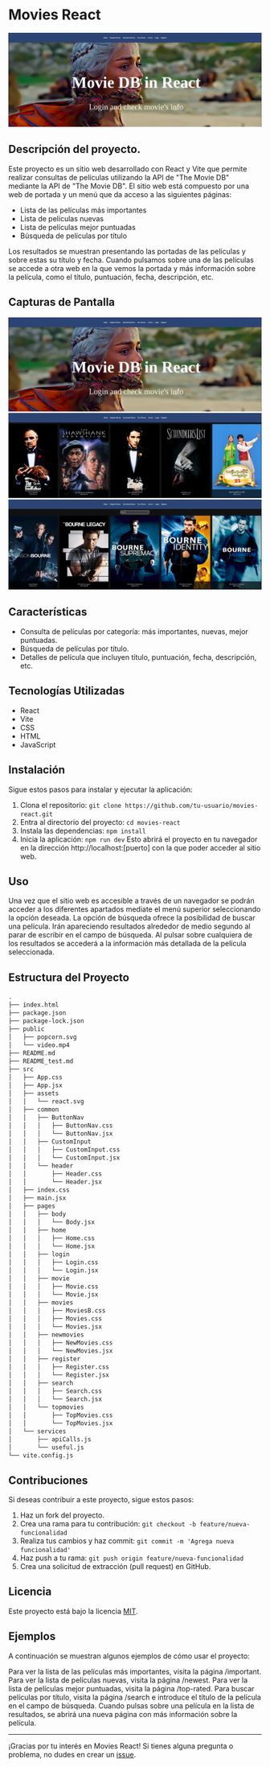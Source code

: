 # Movies React

![Movies React](portada.png)

## Descripción del proyecto.

Este proyecto es un sitio web desarrollado con React y Vite que permite realizar consultas de películas utilizando la API de "The Movie DB" mediante la API de "The Movie DB".
El sitio web está compuesto por una web de portada y un menú que da acceso a las siguientes páginas:

- Lista de las películas más importantes
- Lista de películas nuevas
- Lista de películas mejor puntuadas
- Búsqueda de películas por título

Los resultados se muestran presentando las portadas de las películas y sobre estas su título y fecha. Cuando pulsamos sobre una de las películas se accede a otra web en la que vemos la portada y más información sobre la película, como el título, puntuación, fecha, descripción, etc.

## Capturas de Pantalla

![Movies React](portada.png)
![Movies React](top.png)
![Movies React](search.png)

## Características

- Consulta de películas por categoría: más importantes, nuevas, mejor puntuadas.
- Búsqueda de películas por título.
- Detalles de película que incluyen título, puntuación, fecha, descripción, etc.

## Tecnologías Utilizadas

- React
- Vite
- CSS
- HTML
- JavaScript

## Instalación

Sigue estos pasos para instalar y ejecutar la aplicación:

1. Clona el repositorio: `git clone https://github.com/tu-usuario/movies-react.git`
2. Entra al directorio del proyecto: `cd movies-react`
3. Instala las dependencias: `npm install`
4. Inicia la aplicación: `npm run dev`
   Esto abrirá el proyecto en tu navegador en la dirección http://localhost:[puerto] con la que poder acceder al sitio web.

## Uso

Una vez que el sitio web es accesible a través de un navegador se podrán acceder a los diferentes apartados mediate el menú superior seleccionando la opción deseada.
La opción de búsqueda ofrece la posibilidad de buscar una película. Irán apareciendo resultados alrededor de medio segundo al parar de escribir en el campo de búsqueda.
Al pulsar sobre cualquiera de los resultados se accederá a la información más detallada de la película seleccionada.

## Estructura del Proyecto

```plaintext
.
├── index.html
├── package.json
├── package-lock.json
├── public
│   ├── popcorn.svg
│   └── video.mp4
├── README.md
├── README_test.md
├── src
│   ├── App.css
│   ├── App.jsx
│   ├── assets
│   │   └── react.svg
│   ├── common
│   │   ├── ButtonNav
│   │   │   ├── ButtonNav.css
│   │   │   └── ButtonNav.jsx
│   │   ├── CustomInput
│   │   │   ├── CustomInput.css
│   │   │   └── CustomInput.jsx
│   │   └── header
│   │       ├── Header.css
│   │       └── Header.jsx
│   ├── index.css
│   ├── main.jsx
│   ├── pages
│   │   ├── body
│   │   │   └── Body.jsx
│   │   ├── home
│   │   │   ├── Home.css
│   │   │   └── Home.jsx
│   │   ├── login
│   │   │   ├── Login.css
│   │   │   └── Login.jsx
│   │   ├── movie
│   │   │   ├── Movie.css
│   │   │   └── Movie.jsx
│   │   ├── movies
│   │   │   ├── MoviesB.css
│   │   │   ├── Movies.css
│   │   │   └── Movies.jsx
│   │   ├── newmovies
│   │   │   ├── NewMovies.css
│   │   │   └── NewMovies.jsx
│   │   ├── register
│   │   │   ├── Register.css
│   │   │   └── Register.jsx
│   │   ├── search
│   │   │   ├── Search.css
│   │   │   └── Search.jsx
│   │   └── topmovies
│   │       ├── TopMovies.css
│   │       └── TopMovies.jsx
│   └── services
│       ├── apiCalls.js
│       └── useful.js
└── vite.config.js
```

## Contribuciones

Si deseas contribuir a este proyecto, sigue estos pasos:

1. Haz un fork del proyecto.
2. Crea una rama para tu contribución: `git checkout -b feature/nueva-funcionalidad`
3. Realiza tus cambios y haz commit: `git commit -m 'Agrega nueva funcionalidad'`
4. Haz push a tu rama: `git push origin feature/nueva-funcionalidad`
5. Crea una solicitud de extracción (pull request) en GitHub.

## Licencia

Este proyecto está bajo la licencia [MIT](LICENSE).

## Ejemplos

A continuación se muestran algunos ejemplos de cómo usar el proyecto:

Para ver la lista de las películas más importantes, visita la página /important.
Para ver la lista de películas nuevas, visita la página /newest.
Para ver la lista de películas mejor puntuadas, visita la página /top-rated.
Para buscar películas por título, visita la página /search e introduce el título de la película en el campo de búsqueda.
Cuando pulsas sobre una película en la lista de resultados, se abrirá una nueva página con más información sobre la película.

---

¡Gracias por tu interés en Movies React! Si tienes alguna pregunta o problema, no dudes en crear un [issue](link_to_your_issues_page).
